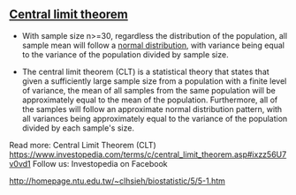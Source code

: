 ## <a href="https://en.wikipedia.org/wiki/Central_limit_theorem">Central limit theorem</a>

*	With sample size n>=30, regardless the distribution of the population, all sample mean will follow a <a href="https://en.wikipedia.org/wiki/Normal_distribution">normal distribution</a>, with variance being equal to the variance of the population divided by sample size.

*	The central limit theorem (CLT) is a statistical theory that states that given a sufficiently large sample size from a population with a finite level of variance, the mean of all samples from the same population will be approximately equal to the mean of the population. Furthermore, all of the samples will follow an approximate normal distribution pattern, with all variances being approximately equal to the variance of the population divided by each sample's size.

Read more: Central Limit Theorem (CLT) https://www.investopedia.com/terms/c/central_limit_theorem.asp#ixzz56U7v0vd1
Follow us: Investopedia on Facebook

http://homepage.ntu.edu.tw/~clhsieh/biostatistic/5/5-1.htm
